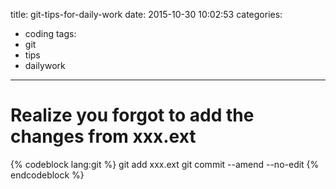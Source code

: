 title: git-tips-for-daily-work
date: 2015-10-30 10:02:53
categories:
- coding
tags:
- git
- tips
- dailywork
---

# Realize you forgot to add the changes from xxx.ext
{% codeblock lang:git %}
git add xxx.ext
git commit --amend --no-edit
{% endcodeblock %}
